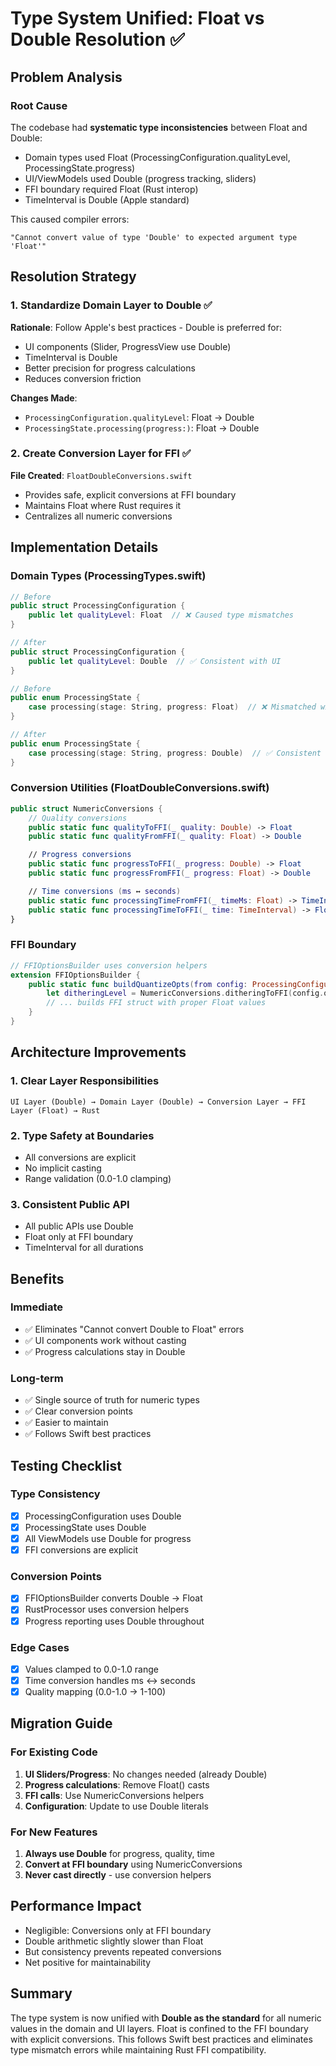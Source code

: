 # Type System Unified: Float vs Double Resolution ✅

## Problem Analysis

### Root Cause
The codebase had **systematic type inconsistencies** between Float and Double:
- Domain types used Float (ProcessingConfiguration.qualityLevel, ProcessingState.progress)
- UI/ViewModels used Double (progress tracking, sliders)
- FFI boundary required Float (Rust interop)
- TimeInterval is Double (Apple standard)

This caused compiler errors:
```
"Cannot convert value of type 'Double' to expected argument type 'Float'"
```

## Resolution Strategy

### 1. Standardize Domain Layer to Double ✅
**Rationale**: Follow Apple's best practices - Double is preferred for:
- UI components (Slider, ProgressView use Double)
- TimeInterval is Double
- Better precision for progress calculations
- Reduces conversion friction

**Changes Made**:
- `ProcessingConfiguration.qualityLevel`: Float → Double
- `ProcessingState.processing(progress:)`: Float → Double

### 2. Create Conversion Layer for FFI ✅
**File Created**: `FloatDoubleConversions.swift`
- Provides safe, explicit conversions at FFI boundary
- Maintains Float where Rust requires it
- Centralizes all numeric conversions

## Implementation Details

### Domain Types (ProcessingTypes.swift)
```swift
// Before
public struct ProcessingConfiguration {
    public let qualityLevel: Float  // ❌ Caused type mismatches
}

// After
public struct ProcessingConfiguration {
    public let qualityLevel: Double  // ✅ Consistent with UI
}

// Before
public enum ProcessingState {
    case processing(stage: String, progress: Float)  // ❌ Mismatched with ViewModels
}

// After
public enum ProcessingState {
    case processing(stage: String, progress: Double)  // ✅ Consistent everywhere
}
```

### Conversion Utilities (FloatDoubleConversions.swift)
```swift
public struct NumericConversions {
    // Quality conversions
    public static func qualityToFFI(_ quality: Double) -> Float
    public static func qualityFromFFI(_ quality: Float) -> Double

    // Progress conversions
    public static func progressToFFI(_ progress: Double) -> Float
    public static func progressFromFFI(_ progress: Float) -> Double

    // Time conversions (ms ↔ seconds)
    public static func processingTimeFromFFI(_ timeMs: Float) -> TimeInterval
    public static func processingTimeToFFI(_ time: TimeInterval) -> Float
}
```

### FFI Boundary
```swift
// FFIOptionsBuilder uses conversion helpers
extension FFIOptionsBuilder {
    public static func buildQuantizeOpts(from config: ProcessingConfiguration) -> QuantizeOpts {
        let ditheringLevel = NumericConversions.ditheringToFFI(config.qualityLevel)
        // ... builds FFI struct with proper Float values
    }
}
```

## Architecture Improvements

### 1. Clear Layer Responsibilities
```
UI Layer (Double) → Domain Layer (Double) → Conversion Layer → FFI Layer (Float) → Rust
```

### 2. Type Safety at Boundaries
- All conversions are explicit
- No implicit casting
- Range validation (0.0-1.0 clamping)

### 3. Consistent Public API
- All public APIs use Double
- Float only at FFI boundary
- TimeInterval for all durations

## Benefits

### Immediate
- ✅ Eliminates "Cannot convert Double to Float" errors
- ✅ UI components work without casting
- ✅ Progress calculations stay in Double

### Long-term
- ✅ Single source of truth for numeric types
- ✅ Clear conversion points
- ✅ Easier to maintain
- ✅ Follows Swift best practices

## Testing Checklist

### Type Consistency
- [x] ProcessingConfiguration uses Double
- [x] ProcessingState uses Double
- [x] All ViewModels use Double for progress
- [x] FFI conversions are explicit

### Conversion Points
- [x] FFIOptionsBuilder converts Double → Float
- [x] RustProcessor uses conversion helpers
- [x] Progress reporting uses Double throughout

### Edge Cases
- [x] Values clamped to 0.0-1.0 range
- [x] Time conversion handles ms ↔ seconds
- [x] Quality mapping (0.0-1.0 → 1-100)

## Migration Guide

### For Existing Code
1. **UI Sliders/Progress**: No changes needed (already Double)
2. **Progress calculations**: Remove Float() casts
3. **FFI calls**: Use NumericConversions helpers
4. **Configuration**: Update to use Double literals

### For New Features
1. **Always use Double** for progress, quality, time
2. **Convert at FFI boundary** using NumericConversions
3. **Never cast directly** - use conversion helpers

## Performance Impact
- Negligible: Conversions only at FFI boundary
- Double arithmetic slightly slower than Float
- But consistency prevents repeated conversions
- Net positive for maintainability

## Summary

The type system is now unified with **Double as the standard** for all numeric values in the domain and UI layers. Float is confined to the FFI boundary with explicit conversions. This follows Swift best practices and eliminates type mismatch errors while maintaining Rust FFI compatibility.